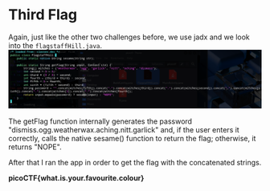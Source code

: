 # Third Flag

Again, just like the other two challenges before, we use jadx and we look into the `flagstaffHill.java`.
![Alt text](CH3_image.png)

The getFlag function internally generates the password "dismiss.ogg.weatherwax.aching.nitt.garlick" and, if the user enters it correctly, calls the native sesame() function to return the flag; otherwise, it returns "NOPE".

After that I ran the app in order to get the flag with the concatenated strings.

**picoCTF{what.is.your.favourite.colour}**

